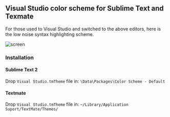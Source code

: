 ## Visual Studio color scheme for Sublime Text and Texmate

For those used to Visual Studio and switched to the above editors, here is the low noise syntax highlighting scheme.

![screen](https://github.com/mihaifm/Visual-Studio.tmTheme/raw/master/screen.png)

### Installation

#### Sublime Text 2

Drop `Visual Studio.tmTheme` file in: `\Data\Packages\Color Scheme - Default`

#### Textmate

Drop `Visual Studio.tmTheme` file in: `~/Library/Application Suport/TextMate/Themes/`